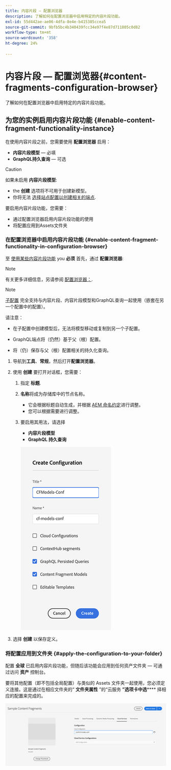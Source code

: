 ```yaml
---
title: 内容片段 — 配置浏览器
description: 了解如何在配置浏览器中启用特定的内容片段功能。
exl-id: 55d442ae-ae06-4dfa-8e4e-b415385ccea5
source-git-commit: 9bfb5bc4b340439fcc34e97f4e87d711805c0d82
workflow-type: tm+mt
source-wordcount: '358'
ht-degree: 24%

---
```


# 内容片段 — 配置浏览器{#content-fragments-configuration-browser}

了解如何在配置浏览器中启用特定的内容片段功能。

## 为您的实例启用内容片段功能 {#enable-content-fragment-functionality-instance}

在使用内容片段之前，您需要使用 **配置浏览器** 启用：

* **内容片段模型**  — 必填
* **GraphQL持久查询**  — 可选

>[!CAUTION]
>
>如果未启用 **内容片段模型**:
>
>* the **创建** 选项将不可用于创建新模型。
>* 你将无法 [选择站点配置以创建相关的端点](/help/headless/graphql-api/graphql-endpoint.md).


要启用内容片段功能，您需要：

* 通过配置浏览器启用内容片段功能的使用
* 将配置应用到Assets文件夹

### 在配置浏览器中启用内容片段功能 {#enable-content-fragment-functionality-in-configuration-browser}

至 [使用某些内容片段功能](#creating-a-content-fragment-model) you **必须** 首先，通过 **配置浏览器**:

>[!NOTE]
>
>有关更多详细信息，另请参阅 [配置浏览器：](/help/implementing/developing/introduction/configurations.md#using-configuration-browser).

>[!NOTE]
>
>[子配置](/help/implementing/developing/introduction/configurations.md#configuration-resolution) 完全支持与内容片段、内容片段模型和GraphQL查询一起使用（嵌套在另一个配置中的配置）。
>
>请注意：
>
>
>* 在子配置中创建模型后，无法将模型移动或复制到另一个子配置。
>
>* GraphQL端点将（仍然）基于父（根）配置。
>
>* 将（仍）保存与父（根）配置相关的持久化查询。



1. 导航到&#x200B;**工具**、**常规**，然后打开&#x200B;**配置浏览器**。

1. 使用 **创建** 要打开对话框，您需要：

   1. 指定 **标题**.
   1. **名称**&#x200B;将成为存储库中的节点名称。
      * 它会根据标题自动生成，并根据 [AEM 命名约定](/help/implementing/developing/introduction/naming-conventions.md)进行调整。
      * 您可以根据需要进行调整。
   1. 要启用其用法，请选择
      * **内容片段模型**
      * **GraphQL 持久查询**

      ![定义配置](assets/cfm-conf-01.png)


1. 选择 **创建** 以保存定义。

<!-- 1. Select the location appropriate to your website. -->

### 将配置应用到文件夹 {#apply-the-configuration-to-your-folder}

配置 **全球** 已启用内容片段功能，但随后该功能会应用到任何资产文件夹 — 可通过访问 **资产** 控制台。

要将其他配置（即不包括全局配置）与类似的 Assets 文件夹一起使用，您必须定义连接。这是通过在相应文件夹的“ **文件夹属性** ”的“云服务 **”选项卡中选****** 择相应的配置来完成的。

![应用配置](assets/cfm-conf-02.png)
